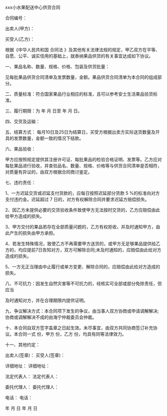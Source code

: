 
 


xxx小水果配送中心供货合同


合同编号：


出卖人(甲方)：


买受人(乙方)：


根据《中华人民共和国
合同法
》及其他有关法律法规的规定，甲乙双方在平等、自愿、公平、诚实信用的基础上，就泰纳果品供货的有关事宜达成如下协议。


一、果品名称、数量、规格、价格、包装及供货批量：


见每批果品供货合同清单及发票数量，金额。果品供货合同清单为本合同的组成部分。


二、质量标准：符合国家果品行业相应的标准，且可以参考安士生活果品验货标准。


三、履行期限：为 年 月 日至 年 月 日。


四、交货及运输：


五、结算方式： 每月10日及25日为结算日，买受方根据出卖方实际送货数量及开具的发票数量，金额一致的情况下结款。


六、果品验收：


甲方应按照规定提供其注册许可证、每批果品的检验合格证明、发票等。乙方应对每批果品进行验收，并查验品名、数量、规格、价格等与供货合同清单是否相符，对质量有异议的，由双方根据合同商讨鉴定。


七、违约责任：


1、一方迟延交货或迟延支付货款的，应每日按照迟延部分货款 5 %的标准向对方支付违约金。迟延超过 7 日的，对方有权解除合同并要求迟延方赔偿损失。


2、因乙方未提供必要的交货验收条件致使甲方无法按时交货的，乙方应赔偿由此给甲方造成的损失。


3、甲方交付的果品若存在全部质量问题的，乙方有权拒收，并及时通知甲方，由此产生的损失由甲方承担。


4、若发生特殊情况，致使乙方不再需要甲方送货的，或甲方无足够果品提供给乙方的，均应提前7日告知对方，双方可解除合同;未及时通知的，应赔偿由此给对方造成的损失。


5、一方无正当理由中止履行或单方变更、解除合同的，应赔偿由此给对方造成的损失。


八、不可抗力：因发生自然灾害等不可抗力的，经核实可全部或部分免除责任，但应当


及时通知对方，并在合理期限内提供证明。


九、争议解决方式：本合同项下发生的争议，由当事人双方协商或申请调解解决;协商或调解解决不成的由海宁仲裁委员会仲裁。


十、本合同自双方签字盖章之日起生效。未尽事宜，由双方共同协商签订补充协议。本合同一式 份，甲方 份，乙方 份，均具有同等法律效力。


十一、其他约定：


出卖人(签章)：     买受人(签章)：


详细地址：          详细地址：


法定代表人：       法定代表人：


委托代理人：       委托代理人：


电话：                 电话： 



年   月    日         年    月   日

 


 

 
 
 
 
 
  


  
 

  


  


  
 
 
 
 

